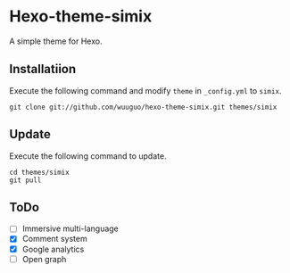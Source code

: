 # Hexo-theme-simix

A simple theme for Hexo.

## Installatiion

Execute the following command and modify `theme` in `_config.yml` to `simix`.

```
git clone git://github.com/wuuguo/hexo-theme-simix.git themes/simix
```

## Update

Execute the following command to update.

```
cd themes/simix
git pull
```

## ToDo

- [ ] Immersive multi-language
- [x] Comment system
- [x] Google analytics
- [ ] Open graph
